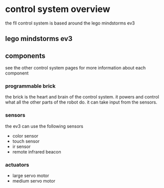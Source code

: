 # control system overview

the fll control system is based around the lego mindstorms ev3 

## lego mindstorms ev3

## components

see the other control system pages for more information about each component

### programmable brick

the brick is the heart and brain of the control system. it powers and control what all the other parts of the robot do. it can take input from the sensors. 

### sensors

the ev3 can use the following sensors

* color sensor
* touch sensor
* ir sensor
* remote infrared beacon

### actuators

* large servo motor
* medium servo motor